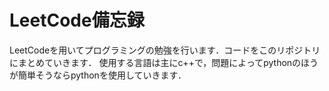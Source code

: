 # LeetCode備忘録
LeetCodeを用いてプログラミングの勉強を行います．コードをこのリポジトリにまとめていきます．
使用する言語は主にc++で，問題によってpythonのほうが簡単そうならpythonを使用していきます．

